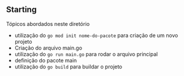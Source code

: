 ## Starting

Tópicos abordados neste diretório

- utilização do `go mod init nome-do-pacote` para criação de um novo projeto
- Criação do arquivo main.go
- utilização do `go run main.go` para rodar o arquivo principal
- definição do pacote main
- utilização do `go build` para buildar o projeto